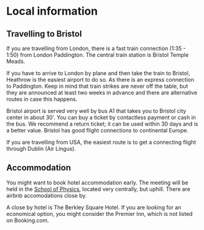 # Local information

## Travelling to Bristol
If you are travelling from London, there is a fast train connection (1:35 - 1:50) from London Paddington. The central train station is Bristol Temple Meads.

If you have to arrive to London by plane and then take the train to Bristol, Heathrow is the easiest airport to do so. As there is an express connection to Paddington. Keep in mind that train strikes are never off the table, but they are announced at least two weeks in advance and there are alternative routes in case this happens.

Bristol airport is served very well by bus A1 that takes you to Bristol city center in about 30'. You can buy a ticket by contactless payment or cash in the bus. We recommend a return ticket; it can be used within 30 days and is a better value.
Bristol has good flight connections to continental Europe.

If you are travelling from USA, the easiest route is to get a connecting flight through Dublin (Air Lingus).

## Accommodation
You might want to book hotel accommodation early. The meeting will be held in the [School of Physics](https://maps.app.goo.gl/pR1JLSzCbQrYCA5v5), located very centrally, but uphill. There are airbnb accomodations close by.

A close by hotel is The Berkley Square Hotel. If you are looking for an economical option, you might consider the Premier Inn, which is not listed on Booking.com.

